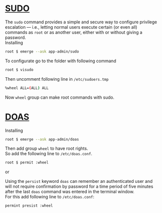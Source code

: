 # [SUDO](https://wiki.gentoo.org/wiki/Sudo)
The `sudo` command provides a simple and secure way to configure privilege escalation — i.e., letting normal users execute certain (or even all) commands as `root` or as another user, either with or without giving a password.  
Installing
```bash
root $ emerge --ask app-admin/sudo
```
To configurate go to the folder with following command
```bash
root $ visudo
```
Then uncomment following line in `/etc/sudoers.tmp`
```bash
%wheel ALL=(ALL) ALL
```
Now `wheel` group can make root commands with sudo.  
# [DOAS](https://wiki.gentoo.org/wiki/Doas)
Installing
```bash
root $ emerge --ask app-admin/doas
```
Then add group `wheel` to have root rights.  
So add the following line to `/etc/doas.conf`.
```bash
root $ permit :wheel
```
or  
  
Using the `persist` keyword `doas` can remember an authenticated user and will not require confirmation by password for a time period of five minutes after the last `doas` command was entered in the terminal window.  
For this add following line to `/etc/doas.conf`: 
```bash
permint presist :wheel
```
